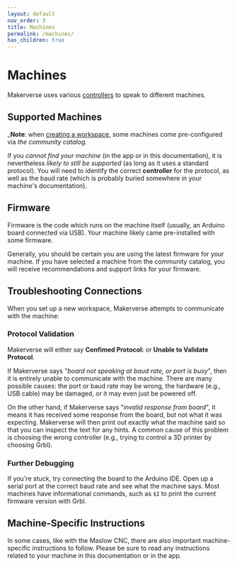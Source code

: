 ```yaml
---
layout: default
nav_order: 3
title: Machines
permalink: /machines/
has_children: true
---
```


# Machines

Makerverse uses various [controllers](/features/#controllers) to speak to different machines.

## Supported Machines

_**Note**: when [creating a workspace](/tutorial/create-workspace/), some machines come pre-configured via _the community catalog._

If you _cannot find your machine_ (in the app or in this documentation), it is nevertheless _likely to still be supported_ (as long as it uses a standard protocol). You will need to identify the correct **controller** for the protocol, as well as the baud rate (which is probably buried somewhere in your machine's documentation).

## Firmware

Firmware is the code which runs on the machine itself (usually, an Arduino board connected via USB). Your machine likely came pre-installed with some firmware.

Generally, you should be certain you are using the latest firmware for your machine. If you have selected a machine from the community catalog, you will receive recommendations and support links for your firmware.

## Troubleshooting Connections

When you set up a new workspace, Makerverse attempts to communicate with the machine:

### Protocol Validation

Makerverse will either say **Confimed Protocol:** or **Unable to Validate Protocol**.

If Makerverse says "_board not speaking at baud rate, or port is busy_", then it is entirely unable to communicate with the machine. There are many possible causes: the port or baud rate may be wrong, the hardware (e.g., USB cable) may be damaged, or it may even just be powered off.

On the other hand, if Makerverse says "_invalid response from board_", it means it has received some response from the board, but not what it was expecting. Makerverse will then print out exactly what the machine said so that you can inspect the text for any hints. A common cause of this problem is choosing the wrong controller (e.g., trying to control a 3D printer by choosing Grbl).

### Further Debugging

If you're stuck, try connecting the board to the Arduino IDE. Open up a serial port at the correct baud rate and see what the machine says. Most machines have informational commands, such as `$I` to print the current firmware version with Grbl.

## Machine-Specific Instructions

In some cases, like with the Maslow CNC, there are also important machine-specific instructions to follow. Please be sure to read any instructions related to your machine in this documentation or in the app.
